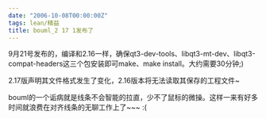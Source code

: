 ```yaml
---
date: "2006-10-08T00:00:00Z"
tags: lean/精益
title: bouml_2 17 1发布了
---
```


9月21号发布的，编译和2.16一样，确保qt3-dev-tools、libqt3-mt-dev、libqt3-compat-headers这三个包安装即可make、make install。大约需要30分钟;)

2.17版声明其文件格式发生了变化，2.16版本将无法读取其保存的工程文件~

bouml的一个诟病就是线条不会智能的拉直，少不了鼠标的微操。这样一来有好多时间就浪费在对齐线条的无聊工作上了\~\~\~ :(
